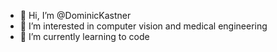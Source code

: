 - 👋 Hi, I’m @DominicKastner
- 👀 I’m interested in computer vision and medical engineering
- 🌱 I’m currently learning to code
<!---
DominicKastner/DominicKastner is a ✨ special ✨ repository because its `README.md` (this file) appears on your GitHub profile.
You can click the Preview link to take a look at your changes.
--->
